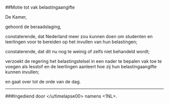 ##Motie tot vak belastingaangifte 
 
De Kamer,

gehoord de beraadslaging,

constaterende, dat Nederland meer zou kunnen doen om studenten en leerlingen voor te bereiden op het invullen van hun belastingen;

constaterende, dat dit nu nog te weinig of zelfs niet behandeld wordt;

verzoekt de regering het belastingstelsel in een nader te bepalen vak toe te voegen als lesstof en de leerlingen aanleert hoe zij hun belastingaangifte kunnen invullen;

en gaat over tot de orde van de dag.

---

###Ingediend door </u/timelapse00> namens <1NL>.
